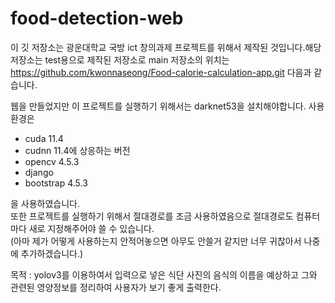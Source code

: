 # food-detection-web
이 깃 저장소는 광운대학교 국방 ict 창의과제 프로젝트를 위해서 제작된 것입니다.해당 저장소는 test용으로 제작된 저장소로 main 저장소의 위치는
https://github.com/kwonnaseong/Food-calorie-calculation-app.git
다음과 같습니다.

웹을 만들었지만 이 프로젝트를 실행하기 위해서는 darknet53을 설치해야합니다. 
사용환경은 <br>
 - cuda 11.4<br>
 - cudnn 11.4에 상응하는 버전<br>
 - opencv 4.5.3<br>
 - django <br>
 - bootstrap 4.5.3<br>
 
을 사용하였습니다.<br>
또한 프로젝트를 실행하기 위해서 절대경로를 조금 사용하였음으로 절대경로도 컴퓨터마다 새로 지정해주어야 쓸 수 있습니다.<br>(아마 제가 어떻게 사용하는지 안적어놓으면 아무도 안쓸거 같지만 너무 귀찮아서 나중에 추가하겠습니다.)


목적 : yolov3를 이용하여서 입력으로 넣은 식단 사진의 음식의 이름을 예상하고 그와 관련된 영양정보를 정리하여 사용자가 보기 좋게 출력한다.

